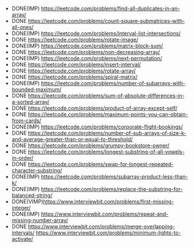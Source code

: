 - DONE(IMP) https://leetcode.com/problems/find-all-duplicates-in-an-array/
- DONE      https://leetcode.com/problems/count-square-submatrices-with-all-ones/                                            
- DONE(IMP) https://leetcode.com/problems/interval-list-intersections/ 
- DONE      https://leetcode.com/problems/rotate-image/ 
- DONE(IMP) https://leetcode.com/problems/matrix-block-sum/ 
- DONE      https://leetcode.com/problems/non-decreasing-array/ 
- DONE(IMP) https://leetcode.com/problems/next-permutation/ 
- DONE      https://leetcode.com/problems/insert-interval/ 
- DONE      https://leetcode.com/problems/rotate-array/ 
- DONE      https://leetcode.com/problems/spiral-matrix/ 
- DONE(IMP) https://leetcode.com/problems/number-of-subarrays-with-bounded-maximum/ 
- DONE      https://leetcode.com/problems/sum-of-absolute-differences-in-a-sorted-array/ 
- DONE      https://leetcode.com/problems/product-of-array-except-self/ 
- DONE      https://leetcode.com/problems/maximum-points-you-can-obtain-from-cards/ 
- DONE(IMP) https://leetcode.com/problems/corporate-flight-bookings/ 
- DONE      https://leetcode.com/problems/number-of-sub-arrays-of-size-k-and-average-greater-than-or-equal-to-threshold/ 
- DONE      https://leetcode.com/problems/grumpy-bookstore-owner/ 
- DONE      https://leetcode.com/problems/longest-substring-of-all-vowels-in-order/ 
- DONE      https://leetcode.com/problems/swap-for-longest-repeated-character-substring/ 
- DONE(IMP) https://leetcode.com/problems/subarray-product-less-than-k/ 
- DONE(IMP) https://leetcode.com/problems/replace-the-substring-for-balanced-string/ 
- DONE(VIMP)https://www.interviewbit.com/problems/first-missing-integer/ 
- DONE(IMP) https://www.interviewbit.com/problems/repeat-and-missing-number-array/ 
- DONE      https://www.interviewbit.com/problems/merge-overlapping-intervals/ 
https://www.interviewbit.com/problems/minimum-lights-to-activate/ 